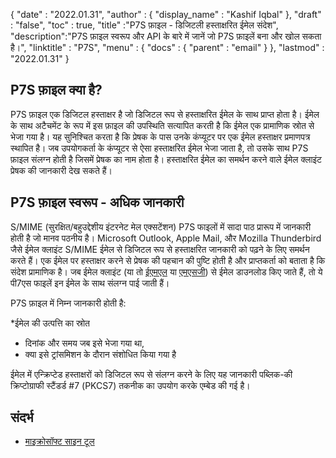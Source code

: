 {
  "date" : "2022.01.31",
  "author" : {
    "display_name" : "Kashif Iqbal"
},
  "draft" : "false",
  "toc" : true,
  "title" :"P7S फ़ाइल - डिजिटली हस्ताक्षरित ईमेल संदेश",
  "description":"P7S फ़ाइल स्वरूप और API के बारे में जानें जो P7S फ़ाइलें बना और खोल सकता है।",
  "linktitle" : "P7S",
  "menu" : {
    "docs" : {
      "parent" : "email"
}
},
  "lastmod" : "2022.01.31"
}

## P7S फ़ाइल क्या है?

P7S फ़ाइल एक डिजिटल हस्ताक्षर है जो डिजिटल रूप से हस्ताक्षरित ईमेल के साथ प्राप्त होता है। ईमेल के साथ अटैचमेंट के रूप में इस फ़ाइल की उपस्थिति सत्यापित करती है कि ईमेल एक प्रामाणिक स्रोत से भेजा गया है। यह सुनिश्चित करता है कि प्रेषक के पास उनके कंप्यूटर पर एक ईमेल हस्ताक्षर प्रमाणपत्र स्थापित है। जब उपयोगकर्ता के कंप्यूटर से ऐसा हस्ताक्षरित ईमेल भेजा जाता है, तो उसके साथ P7S फ़ाइल संलग्न होती है जिसमें प्रेषक का नाम होता है। हस्ताक्षरित ईमेल का समर्थन करने वाले ईमेल क्लाइंट प्रेषक की जानकारी देख सकते हैं।

## P7S फ़ाइल स्वरूप - अधिक जानकारी

S/MIME (सुरक्षित/बहुउद्देशीय इंटरनेट मेल एक्सटेंशन) P7S फाइलों में सादा पाठ प्रारूप में जानकारी होती है जो मानव पठनीय है। Microsoft Outlook, Apple Mail, और Mozilla Thunderbird जैसे ईमेल क्लाइंट S/MIME ईमेल से डिजिटल रूप से हस्ताक्षरित जानकारी को पढ़ने के लिए समर्थन करते हैं। एक ईमेल पर हस्ताक्षर करने से प्रेषक की पहचान की पुष्टि होती है और प्राप्तकर्ता को बताता है कि संदेश प्रामाणिक है। जब ईमेल क्लाइंट (या तो [ईएमएल](/hi/ईमेल/ईएमएल/) या [एमएसजी](/hi/ईमेल/एमएसजी/)) से ईमेल डाउनलोड किए जाते हैं, तो ये पी7एस फाइलें इन ईमेल के साथ संलग्न पाई जाती हैं।

P7S फ़ाइल में निम्न जानकारी होती है:

*ईमेल की उत्पत्ति का स्रोत
* दिनांक और समय जब इसे भेजा गया था,
* क्या इसे ट्रांसमिशन के दौरान संशोधित किया गया है

ईमेल में एन्क्रिप्टेड हस्ताक्षरों को डिजिटल रूप से संलग्न करने के लिए यह जानकारी पब्लिक-की क्रिप्टोग्राफी स्टैंडर्ड #7 (PKCS7) तकनीक का उपयोग करके एम्बेड की गई है।

## संदर्भ ##

* [माइक्रोसॉफ्ट साइन टूल](https://learn.microsoft.com/en-us/windows-hardware/drivers/devtest/signtool)

